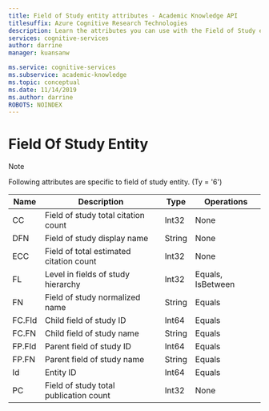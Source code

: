 ```yaml
---
title: Field of Study entity attributes - Academic Knowledge API
titlesuffix: Azure Cognitive Research Technologies
description: Learn the attributes you can use with the Field of Study entity in the Academic Knowledge API.
services: cognitive-services
author: darrine
manager: kuansanw

ms.service: cognitive-services
ms.subservice: academic-knowledge
ms.topic: conceptual
ms.date: 11/14/2019
ms.author: darrine
ROBOTS: NOINDEX
---
```


# Field Of Study Entity

> [!NOTE]
> Following attributes are specific to field of study entity. (Ty = '6')

Name | Description | Type | Operations
--- | --- | --- | ---
CC		|Field of study total citation count	|Int32		|None  
DFN 	|Field of study display name			|String		|None
ECC		|Field of total estimated citation count|Int32		|None
FL		|Level in fields of study hierarchy 	|Int32		|Equals, IsBetween
FN		|Field of study normalized name			|String		|Equals
FC.FId 	|Child field of study ID 				|Int64 		|Equals
FC.FN	|Child field of study name 		    	|String		|Equals
FP.FId 	|Parent field of study ID 				|Int64 		|Equals
FP.FN	|Parent field of study name 			|String		|Equals
Id		|Entity ID								|Int64		|Equals
PC    | Field of study total publication count | Int32 | None
